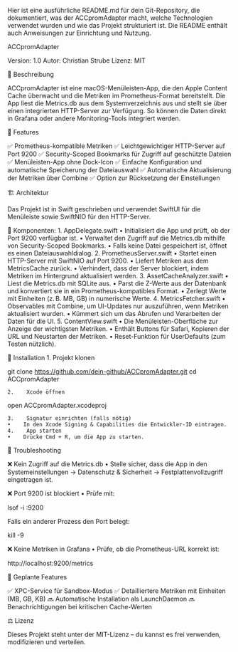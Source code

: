 Hier ist eine ausführliche README.md für dein Git-Repository, die dokumentiert, was der ACCpromAdapter macht, welche Technologien verwendet wurden und wie das Projekt strukturiert ist. Die README enthält auch Anweisungen zur Einrichtung und Nutzung.

ACCpromAdapter

Version: 1.0
Autor: Christian Strube
Lizenz: MIT

📝 Beschreibung

ACCpromAdapter ist eine macOS-Menüleisten-App, die den Apple Content Cache überwacht und die Metriken im Prometheus-Format bereitstellt. Die App liest die Metrics.db aus dem Systemverzeichnis aus und stellt sie über einen integrierten HTTP-Server zur Verfügung. So können die Daten direkt in Grafana oder andere Monitoring-Tools integriert werden.

🎯 Features

✅ Prometheus-kompatible Metriken
✅ Leichtgewichtiger HTTP-Server auf Port 9200
✅ Security-Scoped Bookmarks für Zugriff auf geschützte Dateien
✅ Menüleisten-App ohne Dock-Icon
✅ Einfache Konfiguration und automatische Speicherung der Dateiauswahl
✅ Automatische Aktualisierung der Metriken über Combine
✅ Option zur Rücksetzung der Einstellungen

🏗️ Architektur

Das Projekt ist in Swift geschrieben und verwendet SwiftUI für die Menüleiste sowie SwiftNIO für den HTTP-Server.

🔹 Komponenten:
    1.    AppDelegate.swift
    •    Initialisiert die App und prüft, ob der Port 9200 verfügbar ist.
    •    Verwaltet den Zugriff auf die Metrics.db mithilfe von Security-Scoped Bookmarks.
    •    Falls keine Datei gespeichert ist, öffnet es einen Dateiauswahldialog.
    2.    PrometheusServer.swift
    •    Startet einen HTTP-Server mit SwiftNIO auf Port 9200.
    •    Liefert Metriken aus dem MetricsCache zurück.
    •    Verhindert, dass der Server blockiert, indem Metriken im Hintergrund aktualisiert werden.
    3.    AssetCacheAnalyzer.swift
    •    Liest die Metrics.db mit SQLite aus.
    •    Parst die Z-Werte aus der Datenbank und konvertiert sie in ein Prometheus-kompatibles Format.
    •    Zerlegt Werte mit Einheiten (z. B. MB, GB) in numerische Werte.
    4.    MetricsFetcher.swift
    •    Observables mit Combine, um UI-Updates nur auszuführen, wenn Metriken aktualisiert wurden.
    •    Kümmert sich um das Abrufen und Verarbeiten der Daten für die UI.
    5.    ContentView.swift
    •    Die Menüleisten-Oberfläche zur Anzeige der wichtigsten Metriken.
    •    Enthält Buttons für Safari, Kopieren der URL und Neustarten der Metriken.
    •    Reset-Funktion für UserDefaults (zum Testen nützlich).

🚀 Installation
    1.    Projekt klonen

git clone https://github.com/dein-github/ACCpromAdapter.git
cd ACCpromAdapter


    2.    Xcode öffnen

open ACCpromAdapter.xcodeproj


    3.    Signatur einrichten (falls nötig)
    •    In den Xcode Signing & Capabilities die Entwickler-ID eintragen.
    4.    App starten
    •    Drücke Cmd + R, um die App zu starten.

🔧 Troubleshooting

❌ Kein Zugriff auf die Metrics.db
    •    Stelle sicher, dass die App in den Systemeinstellungen → Datenschutz & Sicherheit → Festplattenvollzugriff eingetragen ist.

❌ Port 9200 ist blockiert
    •    Prüfe mit:

lsof -i :9200

Falls ein anderer Prozess den Port belegt:

kill -9 <PID>



❌ Keine Metriken in Grafana
    •    Prüfe, ob die Prometheus-URL korrekt ist:

http://localhost:9200/metrics

📌 Geplante Features

✅ XPC-Service für Sandbox-Modus
✅ Detailliertere Metriken mit Einheiten (MB, GB, KB)
🔜 Automatische Installation als LaunchDaemon
🔜 Benachrichtigungen bei kritischen Cache-Werten

⚖️ Lizenz

Dieses Projekt steht unter der MIT-Lizenz – du kannst es frei verwenden, modifizieren und verteilen.
